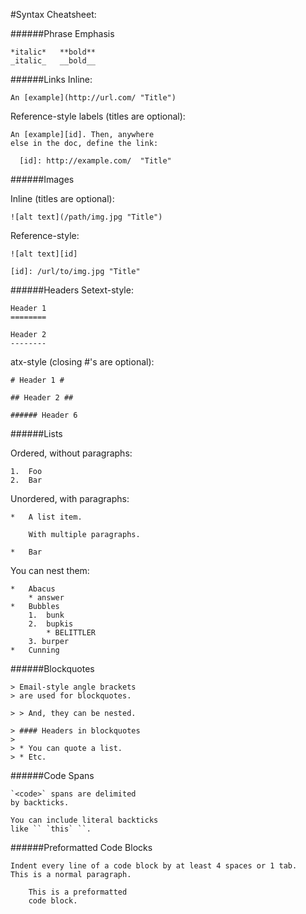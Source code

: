 #Syntax Cheatsheet:

######Phrase Emphasis
```
*italic*   **bold**
_italic_   __bold__
```

######Links
Inline:
```
An [example](http://url.com/ "Title")
```

Reference-style labels (titles are optional):
```
An [example][id]. Then, anywhere
else in the doc, define the link:

  [id]: http://example.com/  "Title"
```

######Images

Inline (titles are optional):
```
![alt text](/path/img.jpg "Title")
```

Reference-style:
```
![alt text][id]

[id]: /url/to/img.jpg "Title"
```

######Headers
Setext-style:
```
Header 1
========

Header 2
--------
```

atx-style (closing #'s are optional):
```
# Header 1 #

## Header 2 ##

###### Header 6
```

######Lists

Ordered, without paragraphs:
```
1.  Foo
2.  Bar
```

Unordered, with paragraphs:
```
*   A list item.

    With multiple paragraphs.

*   Bar
```

You can nest them:
```
*   Abacus
    * answer
*   Bubbles
    1.  bunk
    2.  bupkis
        * BELITTLER
    3. burper
*   Cunning
```

######Blockquotes
```
> Email-style angle brackets
> are used for blockquotes.

> > And, they can be nested.

> #### Headers in blockquotes
> 
> * You can quote a list.
> * Etc.
```

######Code Spans
```
`<code>` spans are delimited
by backticks.

You can include literal backticks
like `` `this` ``.
```

######Preformatted Code Blocks
```
Indent every line of a code block by at least 4 spaces or 1 tab.
This is a normal paragraph.

    This is a preformatted
    code block.
```



